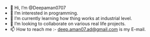 - 👋 Hi, I’m @Deepaman0707
- 👀 I’m interested in programming.
- 🌱 I’m currently learning how thing works at industrial level.
- 💞️ I’m looking to collaborate on various real life projects.
- 📫 How to reach me :- deep.aman07.ad@gmail.com is my E-mail.

<!---
Deepaman0707/Deepaman0707 is a ✨ special ✨ repository because its `README.md` (this file) appears on your GitHub profile.
You can click the Preview link to take a look at your changes.
--->
